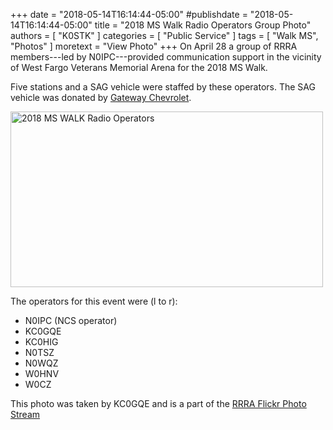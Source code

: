 +++
date = "2018-05-14T16:14:44-05:00"
#publishdate = "2018-05-14T16:14:44-05:00"
title = "2018 MS Walk Radio Operators Group Photo"
authors = [ "K0STK" ]
categories = [ "Public Service" ]
tags = [ "Walk MS", "Photos" ]
moretext = "View Photo"
+++
On April 28 a group of RRRA members---led by N0IPC---provided
communication support in the vicinity of West Fargo Veterans Memorial
Arena for the 2018 MS Walk.

Five stations and a SAG vehicle were staffed by these operators. The SAG
vehicle was donated by
[Gateway Chevrolet](https://www.gatewayfargo.com/).

<!--more-->

<a data-flickr-embed="true" href="https://www.flickr.com/photos/rrra-fargo/28239411088/" title="2018 MS WALK Radio Operators"><img src="https://farm1.staticflickr.com/955/28239411088_b01128096c.jpg" width="500" height="281" alt="2018 MS WALK Radio Operators"></a><script async src="//embedr.flickr.com/assets/client-code.js" charset="utf-8"></script>

The operators for this event were (l to r):

* N0IPC (NCS operator)
* KC0GQE
* KC0HIG
* N0TSZ
* N0WQZ
* W0HNV
* W0CZ

This photo was taken by KC0GQE and is a part of the
[RRRA Flickr Photo Stream](https://www.flickr.com/photos/rrra-fargo/)
